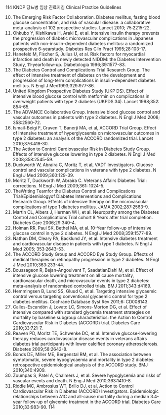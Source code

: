 114 KNDP 당뇨병 임상 진료지침 Clinical Practice Guidelines

10. The Emerging Risk Factor Collaboration. Diabetes mellitus, fasting blood glucose concentration, and risk of vascular disease: a collaborative meta-analysis of 102 prospective studies. Lancet 2010; 75:2215-22.
11. Ohkubo Y, Kishikawa H, Araki E, et al. Intensive insulin therapy prevents the progression of diabetic microvascular complications in Japanese patients with non-insulin-dependent diabetes mellitus: a randomized prospective 6-yearstudy. Diabetes Res Clin Pract 1995;28:103-17.
12. Hanefeld M, Fischer S, Julius U, et al. Risk factors for myocardial infarction and death in newly detected NIDDM: the Diabetes Intervention Study, 11-yearfollow-up. Diabetologia 1996;39:1577-83.
13. The Diabetes Control and Complications Trial Research Group. The effect of intensive treatment of diabetes on the development and progression of long-term complications in insulin-dependent diabetes mellitus. N Engl J Med1993;329:977-86.
14. United Kingdom Prospective Diabetes Study (UKP DS). Effect of intensive blood glucose control with metformin on complications in overweight patients with type 2 diabetes (UKPDS 34). Lancet 1998;352: 854-65.
15. The ADVANCE Collaborative Group. Intensive blood glucose control and vascular outcomes in patients with type 2 diabetes. N Engl J Med 2008; 358:2560-72.
16. Ismail-Beigi F, Craven T, Banerji MA, et al, ACCORD Trial Group. Effect of intensive treatment of hyperglycaemia on microvascular outcomes in type 2 diabetes: an analysis of the ACCORD randomized trial. Lancet 2010;376:419-30.
17. The Action to Control Cardiovascular Risk in Diabetes Study Group. Effects of intensive glucose lowering in type 2 diabetes. N Engl J Med 2008;358:2545-59.
18. Duckworth W, Abraira C, Moritz T, et al, VADT Investigators. Glucose control and vascular complications in veterans with type 2 diabetes. N Engl J Med 2009;360:129-39.
19. Moritz T, Duckworth W, Abraira C. Veterans Affairs Diabetes Trial: corrections. N Engl J Med 2009;361: 1024-5.
20. TheWriting Teamfor the Diabetes Control and Complications Trial/Epidemiologyof Diabetes Interventions and Complications Research Group. Effects of intensive therapy on the microvascular complications of type 1 diabetes mellitus. JAMA 2002;287:2563-9.
21. Martin CL, Albers J, Herman WH, et al. Neuropathy among the Diabetes Control and Complications Trial cohort 8 Years after trial completion. Diabetes Care 2006;29:340-4.
22. Holman RR, Paul SK, Bethel MA, et al. 10-Year follow-up of intensive glucose control in type 2 diabetes. N Engl J Med 2008;359:1577-89.
23. Nathan DM, Cleary PA, Backlund JY, et al. Intensive diabetes treatment and cardiovascular disease in patients with type 1 diabetes. N Engl J Med 2005; 353:2643-53.
24. The ACCORD Study Group and ACCORD Eye Study Group. Effects of medical therapies on retinopathy progression in type 2 diabetes. N Engl J Med 2010;363:233-44.
25. Boussageon R, Bejan-Angoulvant T, SaadatianElahi M, et al. Effect of intensive glucose lowering treatment on all cause mortality, cardiovascular death, and microvascular events in type 2 diabetes: meta-analysis of randomised controlled trials. BMJ 2011;343:d4169.
26. Hemmingsen B, Lund SS, Gluud C, et al. Targeting intensive glycaemic control versus targeting conventional glycaemic control for type 2 diabetes mellitus. Cochrane Database Syst Rev 2011;6: CD008143.
27. Calles-Escandón J, Lovato LC, Simons-Morton DG, et al. Effect of intensive compared with standard glycemia treatment strategies on mortality by baseline subgroup characteristics: the Action to Control Cardiovascular Risk in Diabetes (ACCORD) trial. Diabetes Care 2010;33:721-7.
28. Reaven PD, Moritz TE, Schwenke DC, et al. Intensive glucose-lowering therapy reduces cardiovascular disease events in veterans affairs diabetes trial participants with lower calcified coronary atherosclerosis. Diabetes 2009;58:2642-8.
29. Bonds DE, Miller ME, Bergenstal RM, et al. The association between symptomatic, severe hypoglycaemia and mortality in type 2 diabetes: retrospective epidemiological analysis of the ACCORD study. BMJ 2010;340:4909.
30. Zoumpas S, Patel A, Chalmers J, et al. Severe hypoglycemia and risks of vascular events and death. N Eng J Med 2010;363:1410-8.
31. Riddle MC, Ambrosius WT, Brillo DJ, et al, Action to Control Cardiovascular Risk in Diabetes (ACCORD) Investigators. Epidemiologic relationships between A1C and all-cause mortality during a median 3.4-year follow-up of glycemic treatment in the ACCORD trial. Diabetes Care 2010;33:983-90.
<PAGE>114